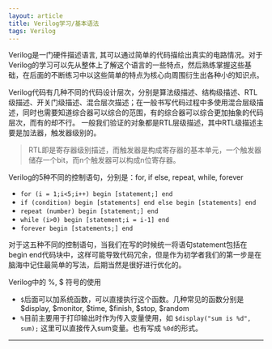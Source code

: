 ```yaml
---
layout: article
title: Verilog学习/基本语法
tags: Verilog
---
```


Verilog是一门硬件描述语言, 其可以通过简单的代码描绘出真实的电路情况。对于Verilog的学习可以先从整体上了解这个语言的一些特点，然后熟练掌握这些基础，在后面的不断练习中以这些简单的特点为核心向周围衍生出各种小的知识点。

<!--more-->

Verilog代码有几种不同的代码设计层次，分别是算法级描述、结构级描述、RTL级描述、开关门级描述、混合层次描述；在一般书写代码过程中多使用混合层级描述，同时也需要知道综合器可以综合的范围，有的综合器可以综合更加抽象的代码层次，而有的却不行。
一般我们验证的对象都是RTL层级描述，其中RTL级描述主要是加法器，触发器级别的。

> RTL即是寄存器级别描述，而触发器是构成寄存器的基本单元，一个触发器储存一个bit，而n个触发器可以构成n位寄存器。

Verilog的5种不同的控制语句，分别是：for, if else, repeat, while, forever
* `for (i = 1;i<5;i++) begin [statement;] end`
* `if (condition) begin [statements] end else begin [statements] end`
* `repeat (number) begin [statement;] end`
* `while (i>0) begin [statement;i = i-1] end`
* `forever begin [statements;] end`		

对于这五种不同的控制语句，当我们在写的时候统一将语句statement包括在begin end代码块中，这样可能导致代码冗余，但是作为初学者我们的第一步是在脑海中记住最简单的写法，后期当然是很好进行优化的。

Verilog中的 %, $ 符号的使用
* `$`后面可以加系统函数，可以直接执行这个函数。几种常见的函数分别是 $display, $monitor, $time, $finish, $stop, $random
* `%`目前主要用于打印输出时作为传入变量使用，如 `$display("sum is %d", sum);` 这里可以直接传入sum变量。也有写成 `%0d`的形式。

---
